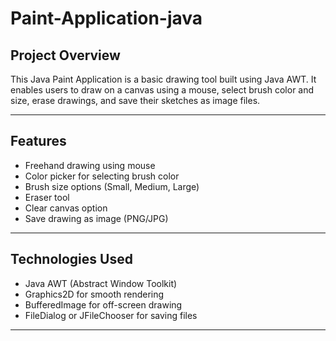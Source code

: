 # Paint-Application-java

##  Project Overview

This Java Paint Application is a basic drawing tool built using Java AWT. It enables users to draw on a canvas using a mouse, select brush color and size, erase drawings, and save their sketches as image files.

---

##  Features

-  Freehand drawing using mouse
-  Color picker for selecting brush color
-  Brush size options (Small, Medium, Large)
-  Eraser tool
-  Clear canvas option
-  Save drawing as image (PNG/JPG)

---

## Technologies Used

- Java AWT (Abstract Window Toolkit)
- Graphics2D for smooth rendering
- BufferedImage for off-screen drawing
- FileDialog or JFileChooser for saving files

---

